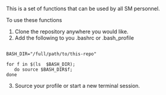 This is a set of functions that can be used by all SM personnel.  



To use these functions
1. Clone the repository anywhere you would like. 
2. Add the following to you .bashrc or .bash_profile

```

BASH_DIR="/full/path/to/this-repo"

for f in $(ls  $BASH_DIR);
   do source $BASH_DIR$f;
done

```

3. Source your profile or start a new terminal session.
